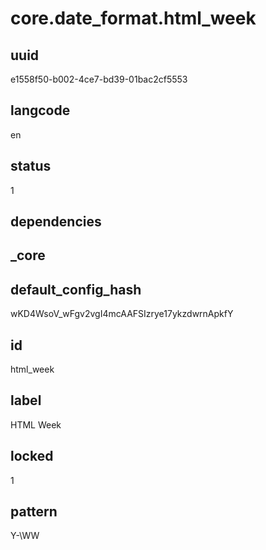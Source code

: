 # core.date_format.html_week

## uuid
e1558f50-b002-4ce7-bd39-01bac2cf5553

## langcode
en

## status
1

## dependencies


## _core

## default_config_hash
wKD4WsoV_wFgv2vgI4mcAAFSIzrye17ykzdwrnApkfY

## id
html_week

## label
HTML Week

## locked
1

## pattern
Y-\WW
